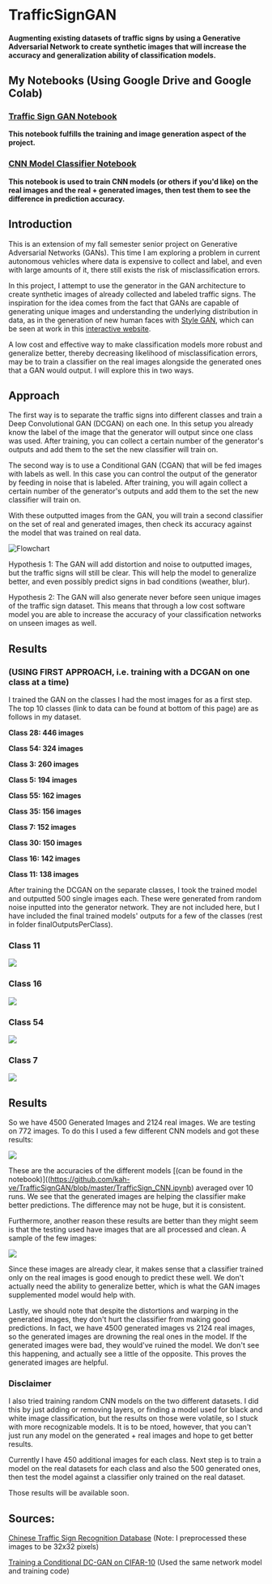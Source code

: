 # TrafficSignGAN

#### Augmenting existing datasets of traffic signs by using a Generative Adversarial Network to create synthetic images that will increase the accuracy and generalization ability of classification models.

## My Notebooks (Using Google Drive and Google Colab)
### [Traffic Sign GAN Notebook](https://github.com/kah-ve/TrafficSignGAN/blob/master/TrafficSign-Conv2DGAN.ipynb) 
<b>This notebook fulfills the training and image generation aspect of the project.</b>

### [CNN Model Classifier Notebook](https://github.com/kah-ve/TrafficSignGAN/blob/master/TrafficSign_CNN.ipynb) 
<b>This notebook is used to train CNN models (or others if you'd like) on the real images and the real + generated images, then test them to see the difference in prediction accuracy.</b>

## Introduction
This is an extension of my fall semester senior project on Generative Adversarial Networks (GANs). This time I am exploring a problem in current autonomous vehicles where data is expensive to collect and label, and even with large amounts of it, there still exists the risk of misclassification errors. 

In this project, I attempt to use the generator in the GAN architecture to create synthetic images of already collected and labeled traffic signs. The inspiration for the idea comes from the fact that GANs are capable of generating unique images and understanding the underlying distribution in data, as in the generation of new human faces with [Style GAN](https://arxiv.org/abs/1812.04948), which can be seen at work in this [interactive website](https://thispersondoesnotexist.com/). 

A low cost and effective way to make classification models more robust and generalize better, thereby decreasing likelihood of misclassification errors, may be to train a classifier on the real images alongside the generated ones that a GAN would output. I will explore this in two ways.

## Approach

The first way is to separate the traffic signs into different classes and train a Deep Convolutional GAN (DCGAN) on each one. In this setup you already know the label of the image that the generator will output since one class was used. After training, you can collect a certain number of the generator's outputs and add them to the set the new classifier will train on.

The second way is to use a Conditional GAN (CGAN) that will be fed images with labels as well. In this case you can control the output of the generator by feeding in noise that is labeled. After training, you will again collect a certain number of the generator's outputs and add them to the set the new classifier will train on.

With these outputted images from the GAN, you will train a second classifier on the set of real and generated images, then check its accuracy against the model that was trained on real data.

![Flowchart](https://github.com/kah-ve/TrafficSignGAN/blob/master/miscImages/project_flowchart.png) 

Hypothesis 1: The GAN will add distortion and noise to outputted images, but the traffic signs will still be clear. This will help the model to generalize better, and even possibly predict signs in bad conditions (weather, blur). 

Hypothesis 2: The GAN will also generate never before seen unique images of the traffic sign dataset. This means that through a low cost software model you are able to increase the accuracy of your classification networks on unseen images as well.

## Results 
### (USING FIRST APPROACH, i.e. training with a DCGAN on one class at a time)

I trained the GAN on the classes I had the most images for as a first step. The top 10 classes (link to data can be found at bottom of this page) are as follows in my dataset.

**Class 28: 446 images**

**Class 54: 324 images**

**Class 3: 260 images**

**Class 5: 194 images**

**Class 55: 162 images**

**Class 35: 156 images**

**Class 7: 152 images**

**Class 30: 150 images**

**Class 16: 142 images**

**Class 11: 138 images**

After training the DCGAN on the separate classes, I took the trained model and outputted 500 single images each. These were generated from random noise inputted into the generator network. They are not included here, but I have included the final trained models' outputs for a few of the classes (rest in folder finalOutputsPerClass).

### Class 11
![](https://github.com/kah-ve/TrafficSignGAN/blob/master/finalOutputsPerClass/class_11.png)

### Class 16
![](https://github.com/kah-ve/TrafficSignGAN/blob/master/finalOutputsPerClass/class_16.png)

### Class 54
![](https://github.com/kah-ve/TrafficSignGAN/blob/master/finalOutputsPerClass/class_54.png)

### Class 7
![](https://github.com/kah-ve/TrafficSignGAN/blob/master/finalOutputsPerClass/class_7.png)

## Results
So we have 4500 Generated Images and 2124 real images. We are testing on 772 images. To do this I used a few different CNN models and got these results:

![](https://github.com/kah-ve/TrafficSignGAN/blob/master/miscImages/ModelResults.PNG)

These are the accuracies of the different models [(can be found in the notebook)]((https://github.com/kah-ve/TrafficSignGAN/blob/master/TrafficSign_CNN.ipynb) averaged over 10 runs. We see that the generated images are helping the classifier make better predictions. The difference may not be huge, but it is consistent. 

Furthermore, another reason these results are better than they might seem is that the testing used have images that are all processed and clean. A sample of the few images: 

![](https://github.com/kah-ve/TrafficSignGAN/blob/master/miscImages/SampleTestImages.PNG)

Since these images are already clear, it makes sense that a classifier trained only on the real images is good enough to predict these well. We don't actually need the ability to generalize better, which is what the GAN images supplemented model would help with. 

Lastly, we should note that despite the distortions and warping in the generated images, they don't hurt the classifier from making good predictions. In fact, we have 4500 generated images vs 2124 real images, so the generated images are drowning the real ones in the model. If the generated images were bad, they would've ruined the model. We don't see this happening, and actually see a little of the opposite. This proves the generated images are helpful.

### Disclaimer

I also tried training random CNN models on the two different datasets. I did this by just adding or removing layers, or finding a model used for black and white image classification, but the results on those were volatile, so I stuck with more recognizable models. It is to be ntoed, however, that you can't just run any model on the generated + real images and hope to get better results.

Currently I have 450 additional images for each class. Next step is to train a model on the real datasets for each class and also the 500 generated ones, then test the model against a classifier only trained on the real dataset.

Those results will be available soon.

## Sources: 

[Chinese Traffic Sign Recognition Database](http://www.nlpr.ia.ac.cn/pal/trafficdata/recognition.html) (Note:  I preprocessed these images to be 32x32 pixels)

[Training a Conditional DC-GAN on CIFAR-10](https://medium.com/@utk.is.here/training-a-conditional-dc-gan-on-cifar-10-fce88395d610) (Used the same network model and training code)
